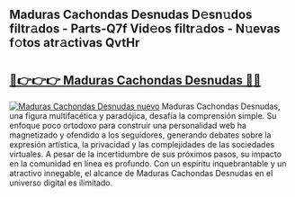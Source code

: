 ## Maduras Cachondas Desnudas D𝚎sn𝚞dos filtr𝚊dos - Parts-Q7f Vid𝚎os filtr𝚊dos - N𝚞evas f𝚘tos atr𝚊ctivas QvtHr

# <h2><a href="http://mb8mir.tromn.icu/?c=Maduras+Cachondas+Desnudas">🔗👉👉👉 Maduras Cachondas Desnudas 🔗🔗</a></h2>

[![Maduras Cachondas Desnudas nuevo](https://i.imgur.com/pEAQMta.gif)](http://mb8mir.tromn.icu/?c=Maduras+Cachondas+Desnudas)
Maduras Cachondas Desnudas, una figura multifacética y paradójica, desafía la comprensión simple. Su enfoque poco ortodoxo para construir una personalidad web ha magnetizado y ofendido a los seguidores, generando debates sobre la expresión artística, la privacidad y las complejidades de las sociedades virtuales. A pesar de la incertidumbre de sus próximos pasos, su impacto en la comunidad en línea es profundo. Con un espíritu inquebrantable y un atractivo innegable, el alcance de Maduras Cachondas Desnudas en el universo digital es ilimitado.
